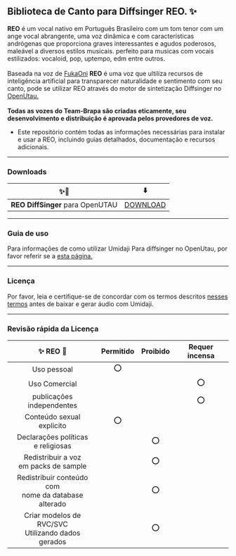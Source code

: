 ## Biblioteca de Canto para Diffsinger REO. ✨

**REO** é um vocal nativo em Português Brasileiro com um tom tenor com um ange vocal abrangente, uma voz dinâmica e com características andrógenas que proporciona graves interessantes e agudos poderosos, maleável a diversos estilos musicais. perfeito para musicas com vocais estilizados: vocaloid, pop, uptempo, edm entre outros.
<br><br>
Baseada na voz de [FukaOni]() **REO** é uma voz que ultiliza recursos de inteligência artificial para transparecer naturalidade e sentimento com seu canto, pode se utilizar REO através do motor de sintetização Diffsinger no [OpenUtau.]() <br><br> **Todas as vozes do Team-Brapa são criadas eticamente, seu desenvolvimento e distribuição é aprovada pelos provedores de voz.**

+ Este repositório contém todas as informações necessárias para instalar e usar a REO, incluindo guias detalhados, documentação e recursos adicionais.

***

### Downloads


| ✨🔮 | ⬇️ |
| :---: | :---: |
| **REO DiffSinger** para OpenUTAU | [DOWNLOAD](https://github.com/Team-BRAPA/REO-DiffSinger/releases) |

***

### Guia de uso

Para informações de como utilizar Umidaji Para diffsinger no OpenUtau, por favor referir se a [esta página.](https://www.teambrapa.com.br/post/como-utilizar-diffsinger-no-openutau)

***

### Licença

Por favor, leia e certifique-se de concordar com os termos descritos [nesses termos](https://www.teambrapa.com.br/termos-de-uso) antes de baixar e gerar áudio com Umidaji.


***

### Revisão rápida da Licença

| ✨ REO 🔮 | Permitido | Proibido | Requer incensa |
| :---: | :---: | :---: | :---: |
| Uso pessoal  | ⭕ | | |
| Uso Comercial | | | ⭕ | |
| publicações independentes | | | ⭕ |
| Conteúdo sexual <br> explicito | ⭕ | |  |
| Declarações políticas <br> e religiosas | | ⭕ |  |
| Redistribuir a voz <br> em packs de sample | | ⭕ |  |
| Redistribuir conteúdo com <br> nome da database alterado | | ⭕ |  |
| Criar modelos de RVC/SVC <br> Utilizando dados gerados | | ⭕ |  |
